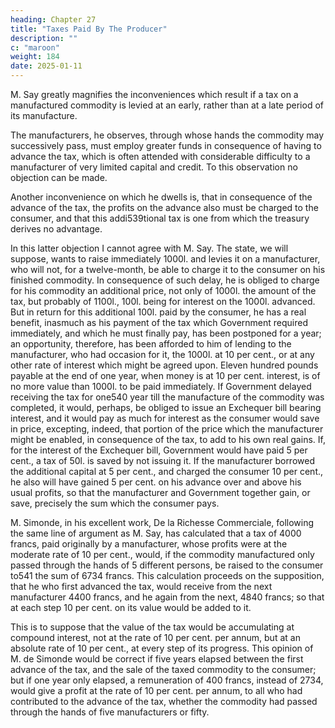 ```yaml
---
heading: Chapter 27
title: "Taxes Paid By The Producer"
description: ""
c: "maroon"
weight: 184
date: 2025-01-11
---
```



M. Say greatly magnifies the inconveniences which result if a tax on a manufactured commodity is levied at an early, rather than at a late period of its manufacture.

The manufacturers, he observes, through whose hands the commodity may successively pass, must employ greater funds in consequence of having to advance the tax, which is often attended with considerable difficulty to a manufacturer of very limited capital and credit. To this observation no objection can be made.

Another inconvenience on which he dwells is, that in consequence of the advance of the tax, the profits on the advance also must be charged to the consumer, and that this addi539tional tax is one from which the treasury derives no advantage.

In this latter objection I cannot agree with M. Say. The state, we will suppose, wants to raise immediately 1000l. and levies it on a manufacturer, who will not, for a twelve-month, be able to charge it to the consumer on his finished commodity. In consequence of such delay, he is obliged to charge for his commodity an additional price, not only of 1000l. the amount of the tax, but probably of 1100l., 100l. being for interest on the 1000l. advanced. But in return for this additional 100l. paid by the consumer, he has a real benefit, inasmuch as his payment of the tax which Government required immediately, and which he must finally pay, has been postponed for a year; an opportunity, therefore, has been afforded to him of lending to the manufacturer, who had occasion for it, the 1000l. at 10 per cent., or at any other rate of interest which might be agreed upon. Eleven hundred pounds payable at the end of one year, when money is at 10 per cent. interest, is of no more value than 1000l. to be paid immediately. If Government delayed receiving the tax for one540 year till the manufacture of the commodity was completed, it would, perhaps, be obliged to issue an Exchequer bill bearing interest, and it would pay as much for interest as the consumer would save in price, excepting, indeed, that portion of the price which the manufacturer might be enabled, in consequence of the tax, to add to his own real gains. If, for the interest of the Exchequer bill, Government would have paid 5 per cent., a tax of 50l. is saved by not issuing it. If the manufacturer borrowed the additional capital at 5 per cent., and charged the consumer 10 per cent., he also will have gained 5 per cent. on his advance over and above his usual profits, so that the manufacturer and Government together gain, or save, precisely the sum which the consumer pays.

M. Simonde, in his excellent work, De la Richesse Commerciale, following the same line of argument as M. Say, has calculated that a tax of 4000 francs, paid originally by a manufacturer, whose profits were at the moderate rate of 10 per cent., would, if the commodity manufactured only passed through the hands of 5 different persons, be raised to the consumer to541 the sum of 6734 francs. This calculation proceeds on the supposition, that he who first advanced the tax, would receive from the next manufacturer 4400 francs, and he again from the next, 4840 francs; so that at each step 10 per cent. on its value would be added to it. 

This is to suppose that the value of the tax would be accumulating at compound interest, not at the rate of 10 per cent. per annum, but at an absolute rate of 10 per cent., at every step of its progress. This opinion of M. de Simonde would be correct if five years elapsed between the first advance of the tax, and the sale of the taxed commodity to the consumer; but if one year only elapsed, a remuneration of 400 francs, instead of 2734, would give a profit at the rate of 10 per cent. per annum, to all who had contributed to the advance of the tax, whether the commodity had passed through the hands of five manufacturers or fifty.



